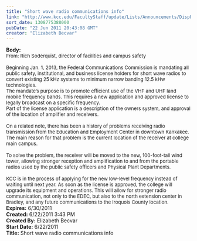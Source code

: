 ```yaml
---
title: "Short wave radio communications info"
link: "http://www.kcc.edu/FacultyStaff/update/Lists/Announcements/DispForm.aspx?ID=357"
sort_date: 1308775388000
pubDate: "22 Jun 2011 20:43:08 GMT"
creator: "Elizabeth Becvar"
---
```


<div><b>Body:</b> <div class=ExternalClass26464DF1960E45F7BA56E6A9F3F2E871>
<div><font size=2>From: Rich Soderquist, director of facilities and campus safety</font></div><font size=2>
<div><br>Beginning Jan. 1, 2013, the Federal Communications Commission is mandating all public safety, institutional, and business license holders for short wave radios to convert existing 25 kHz systems to minimum narrow banding 12.5 kHw technologies.<br>The mandate’s purpose is to promote efficient use of the VHF and UHF land mobile frequency bands. This requires a new application and approved license to legally broadcast on a specific frequency. <br>Part of the license application is a description of the owners system, and approval of the location of amplifier and receivers. </div>
<div><br>On a related note, there has been a history of problems receiving radio transmission from the Education and Employment Center in downtown Kankakee. The main reason for that problem is the current location of the receiver at college main campus. </div>
<div><br>To solve the problem, the receiver will be moved to the new, 100-foot-tall wind tower, allowing stronger reception and amplification to and from the portable radios used by the public safety officers and Physical Plant Departments.</div>
<div> </div>
<div>KCC is in the process of applying for the new low-level frequency instead of waiting until next year. As soon as the license is approved, the college will upgrade its equipment and operations. This will allow for stronger radio communication, not only to the EDEC, but also to the north extension center in Bradley, and any future communications to the Iroquois County location. <br></div></font></div></div>
<div><b>Expires:</b> 6/30/2011</div>
<div><b>Created:</b> 6/22/2011 3:43 PM</div>
<div><b>Created By:</b> Elizabeth Becvar</div>
<div><b>Start Date:</b> 6/22/2011</div>
<div><b>Title:</b> Short wave radio communications info</div>
